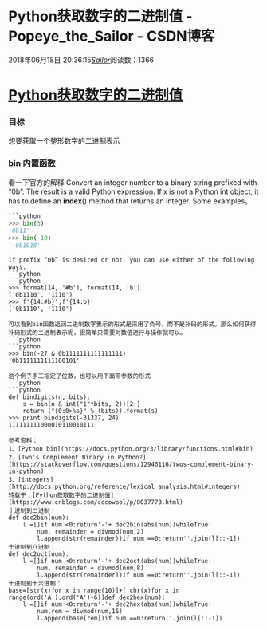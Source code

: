 # Python获取数字的二进制值 - Popeye_the_Sailor - CSDN博客
2018年06月18日 20:36:15[_Sailor_](https://me.csdn.net/lz0499)阅读数：1366
# [Python获取数字的二进制值](https://www.cnblogs.com/cocowool/p/8037773.html)
### 目标
想要获取一个整形数字的二进制表示
### bin 内置函数
看一下官方的解释
Convert an integer number to a binary string prefixed with “0b”. The result is a valid Python expression. If x is not a Python int object, it has to define an **index**() method that returns an integer. Some examples。
```python
```python
>>> bin(3)
'0b11'
>>> bin(-10)
'-0b1010'
```
```
If prefix “0b” is desired or not, you can use either of the following ways.
```python
```python
>>> format(14, '#b'), format(14, 'b')
('0b1110', '1110')
>>> f'{14:#b}',f'{14:b}'
('0b1110', '1110')
```
```
可以看到bin函数返回二进制数字表示的形式是采用了负号，而不是补码的形式。那么如何获得补码形式的二进制表示呢，很简单只需要对数值进行与操作就可以。
```python
```python
>>> bin(-27 & 0b1111111111111111)
'0b1111111111100101'
```
```
这个例子手工指定了位数，也可以用下面带参数的形式
```python
```python
def bindigits(n, bits):
    s = bin(n & int("1"*bits, 2))[2:]
    return ("{0:0>%s}" % (bits)).format(s)
>>> print bindigits(-31337, 24)
111111111000010110010111
```
```
参考资料：
1、[Python bin](https://docs.python.org/3/library/functions.html#bin)
2、[Two's Complement Binary in Python?](https://stackoverflow.com/questions/12946116/twos-complement-binary-in-python)
3、[integers](http://docs.python.org/reference/lexical_analysis.html#integers)
转载于：[Python获取数字的二进制值](https://www.cnblogs.com/cocowool/p/8037773.html)
十进制到二进制：
def dec2bin(num):
    l =[]if num <0:return'-'+ dec2bin(abs(num))whileTrue:
        num, remainder = divmod(num,2)
        l.append(str(remainder))if num ==0:return''.join(l[::-1])
十进制到八进制：
def dec2oct(num):
    l =[]if num <0:return'-'+ dec2oct(abs(num))whileTrue:
        num, remainder = divmod(num,8)
        l.append(str(remainder))if num ==0:return''.join(l[::-1])
十进制到十六进制：
base=[str(x)for x in range(10)]+[ chr(x)for x in range(ord('A'),ord('A')+6)]def dec2hex(num):
    l =[]if num <0:return'-'+ dec2hex(abs(num))whileTrue:
        num,rem = divmod(num,16)
        l.append(base[rem])if num ==0:return''.join(l[::-1])
